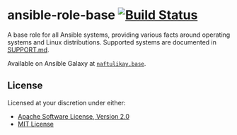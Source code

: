 # ansible-role-base [![Build Status][build.svg]][build]

A base role for all Ansible systems, providing various facts around operating systems and Linux distributions.
Supported systems are documented in [SUPPORT.md](./SUPPORT.md).

Available on Ansible Galaxy at [`naftulikay.base`][galaxy].

## License

Licensed at your discretion under either:

 - [Apache Software License, Version 2.0](./LICENSE-APACHE)
 - [MIT License](./LICENSE-MIT)

 [build]: https://travis-ci.org/naftulikay/ansible-role-base
 [build.svg]: https://travis-ci.org/naftulikay/ansible-role-base.svg?branch=master
 [galaxy]: https://galaxy.ansible.com/naftulikay/base/
